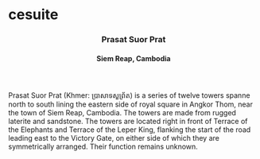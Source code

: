 # cesuite
<article data-name="article-full-bleed-background">
  <div class="cf" style="background: url(http://mrmrs.github.io/photos/12.jpg) no-repeat center center fixed; background-size: cover;">
    <div class="fl pa3 pa4-ns bg-white black-70 measure-narrow f3 times">
      <header class="bb b--black-70 pv4">
        <h3 class="f2 fw7 ttu tracked lh-title mt0 mb3 avenir">Prasat Suor Prat</h3>
        <h4 class="f3 fw4 i lh-title mt0">Siem Reap, Cambodia</h4>
      </header>
      <section class="pt5 pb4">
        <p class="times lh-copy measure f4 mt0">
          Prasat Suor Prat (Khmer: ប្រាសាទសួព្រ័ត) is a series of twelve towers spanne
          north to south lining the eastern side of royal square in Angkor Thom,
          near the town of Siem Reap, Cambodia. The towers are made from rugged
          laterite and sandstone. The towers are located right in front of
          Terrace of the Elephants and Terrace of the Leper King, flanking the
          start of the road leading east to the Victory Gate, on either side of
          which they are symmetrically arranged. Their function remains unknown.
        </p>
      </section>
    </div>
  </div>
</article>
